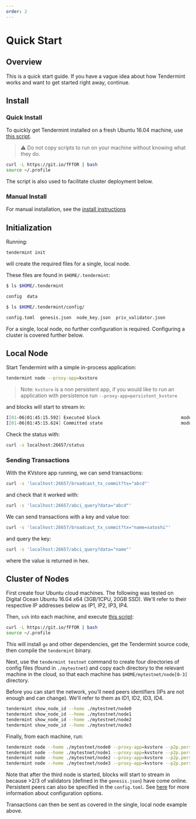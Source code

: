 ```yaml
---
order: 2
---
```


# Quick Start

## Overview

This is a quick start guide. If you have a vague idea about how Tendermint
works and want to get started right away, continue.

## Install

### Quick Install

To quickly get Tendermint installed on a fresh
Ubuntu 16.04 machine, use [this script](https://git.io/fFfOR).

> :warning: Do not copy scripts to run on your machine without knowing what they do.

```sh
curl -L https://git.io/fFfOR | bash
source ~/.profile
```

The script is also used to facilitate cluster deployment below.

### Manual Install

For manual installation, see the [install instructions](install.md)

## Initialization

Running:

```sh
tendermint init
```

will create the required files for a single, local node.

These files are found in `$HOME/.tendermint`:

```sh
$ ls $HOME/.tendermint

config  data

$ ls $HOME/.tendermint/config/

config.toml  genesis.json  node_key.json  priv_validator.json
```

For a single, local node, no further configuration is required.
Configuring a cluster is covered further below.

## Local Node

Start Tendermint with a simple in-process application:

```sh
tendermint node --proxy-app=kvstore
```

> Note: `kvstore` is a non persistent app, if you would like to run an application with persistence run `--proxy-app=persistent_kvstore`

and blocks will start to stream in:

```sh
I[01-06|01:45:15.592] Executed block                               module=state height=1 validTxs=0 invalidTxs=0
I[01-06|01:45:15.624] Committed state                              module=state height=1 txs=0 appHash=
```

Check the status with:

```sh
curl -s localhost:26657/status
```

### Sending Transactions

With the KVstore app running, we can send transactions:

```sh
curl -s 'localhost:26657/broadcast_tx_commit?tx="abcd"'
```

and check that it worked with:

```sh
curl -s 'localhost:26657/abci_query?data="abcd"'
```

We can send transactions with a key and value too:

```sh
curl -s 'localhost:26657/broadcast_tx_commit?tx="name=satoshi"'
```

and query the key:

```sh
curl -s 'localhost:26657/abci_query?data="name"'
```

where the value is returned in hex.

## Cluster of Nodes

First create four Ubuntu cloud machines. The following was tested on Digital
Ocean Ubuntu 16.04 x64 (3GB/1CPU, 20GB SSD). We'll refer to their respective IP
addresses below as IP1, IP2, IP3, IP4.

Then, `ssh` into each machine, and execute [this script](https://git.io/fFfOR):

```sh
curl -L https://git.io/fFfOR | bash
source ~/.profile
```

This will install `go` and other dependencies, get the Tendermint source code, then compile the `tendermint` binary.

Next, use the `tendermint testnet` command to create four directories of config files (found in `./mytestnet`) and copy each directory to the relevant machine in the cloud, so that each machine has `$HOME/mytestnet/node[0-3]` directory.

Before you can start the network, you'll need peers identifiers (IPs are not enough and can change). We'll refer to them as ID1, ID2, ID3, ID4.

```sh
tendermint show_node_id --home ./mytestnet/node0
tendermint show_node_id --home ./mytestnet/node1
tendermint show_node_id --home ./mytestnet/node2
tendermint show_node_id --home ./mytestnet/node3
```

Finally, from each machine, run:

```sh
tendermint node --home ./mytestnet/node0 --proxy-app=kvstore --p2p.persistent-peers="ID1@IP1:26656,ID2@IP2:26656,ID3@IP3:26656,ID4@IP4:26656"
tendermint node --home ./mytestnet/node1 --proxy-app=kvstore --p2p.persistent-peers="ID1@IP1:26656,ID2@IP2:26656,ID3@IP3:26656,ID4@IP4:26656"
tendermint node --home ./mytestnet/node2 --proxy-app=kvstore --p2p.persistent-peers="ID1@IP1:26656,ID2@IP2:26656,ID3@IP3:26656,ID4@IP4:26656"
tendermint node --home ./mytestnet/node3 --proxy-app=kvstore --p2p.persistent-peers="ID1@IP1:26656,ID2@IP2:26656,ID3@IP3:26656,ID4@IP4:26656"
```

Note that after the third node is started, blocks will start to stream in
because >2/3 of validators (defined in the `genesis.json`) have come online.
Persistent peers can also be specified in the `config.toml`. See [here](../tendermint-core/configuration.md) for more information about configuration options.

Transactions can then be sent as covered in the single, local node example above.
